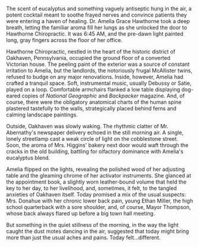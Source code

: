 The scent of eucalyptus and something vaguely antiseptic hung in the air, a potent cocktail meant to soothe frayed nerves and convince patients they were entering a haven of healing. Dr. Amelia Grace Hawthorne took a deep breath, letting the familiar aroma fill her lungs as she unlocked the door to Hawthorne Chiropractic. It was 6:45 AM, and the pre-dawn light painted long, gray fingers across the floor of her office.

Hawthorne Chiropractic, nestled in the heart of the historic district of Oakhaven, Pennsylvania, occupied the ground floor of a converted Victorian house. The peeling paint of the exterior was a source of constant irritation to Amelia, but the landlords, the notoriously frugal McAllister twins, refused to budge on any major renovations. Inside, however, Amelia had crafted a tranquil space. Soft, instrumental music, usually Debussy or Satie, played on a loop. Comfortable armchairs flanked a low table displaying dog-eared copies of *National Geographic* and *Backpacker* magazine. And, of course, there were the obligatory anatomical charts of the human spine plastered tastefully to the walls, strategically placed behind ferns and calming landscape paintings.

Outside, Oakhaven was slowly waking. The rhythmic clatter of Mr. Abernathy's newspaper delivery echoed in the still morning air. A single, lonely streetlamp cast a weak circle of light on the cobblestone street. Soon, the aroma of Mrs. Higgins' bakery next door would waft through the cracks in the old building, battling for olfactory dominance with Amelia's eucalyptus blend.

Amelia flipped on the lights, revealing the polished wood of her adjusting table and the gleaming chrome of her activator instruments. She glanced at the appointment book, a slightly worn leather-bound volume that held the key to her day, to her livelihood, and, sometimes, it felt, to the tangled anxieties of Oakhaven itself. Today promised a mix of the usual suspects: Mrs. Donahue with her chronic lower back pain, young Ethan Miller, the high school quarterback with a sore shoulder, and, of course, Mayor Thompson, whose back always flared up before a big town hall meeting.

But something in the quiet stillness of the morning, in the way the light caught the dust motes dancing in the air, suggested that today might bring more than just the usual aches and pains. Today felt...different.
